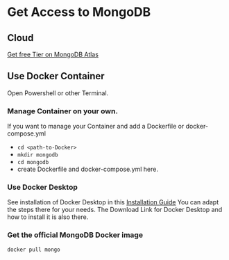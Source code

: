 # Get Access to MongoDB

## Cloud

[Get free Tier on MongoDB Atlas](https://docs.atlas.mongodb.com/tutorial/deploy-free-tier-cluster/)

## Use Docker Container

Open Powershell or other Terminal.

### Manage Container on your own.

If you want to manage your Container and add a Dockerfile or docker-compose.yml
- `cd <path-to-Docker>`
- `mkdir mongodb`
- `cd mongodb`
- create Dockerfile and docker-compose.yml here.

### Use Docker Desktop

See installation of Docker Desktop in this [Installation Guide](https://github.com/Digital-Media/fhooe-web-dock/blob/main/INSTALL.md#install-docker)
You can adapt the steps there for your needs. The Download Link for Docker Desktop and how to install it is also there.

### Get the official MongoDB Docker image
```shell
docker pull mongo
```
